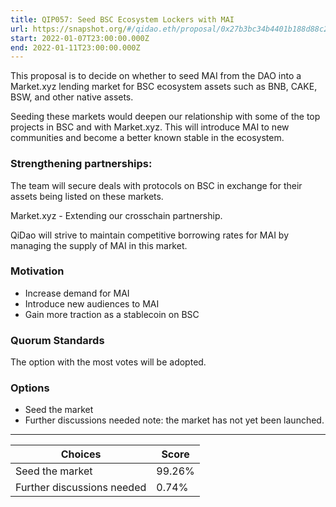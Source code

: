 ```yaml
---
title: QIP057: Seed BSC Ecosystem Lockers with MAI
url: https://snapshot.org/#/qidao.eth/proposal/0x27b3bc34b4401b188d88c21bee9f4c987351a95d48968666a67237eb3475b015
start: 2022-01-07T23:00:00.000Z
end: 2022-01-11T23:00:00.000Z
---
```

This proposal is to decide on whether to seed MAI from the DAO into a Market.xyz lending market for BSC ecosystem assets such as BNB, CAKE, BSW, and other native assets.

Seeding these markets would deepen our relationship with some of the top projects in BSC and with Market.xyz. This will introduce MAI to new communities and become a better known stable in the ecosystem.

### Strengthening partnerships:

The team will secure deals with protocols on BSC in exchange for their assets being listed on these markets.

Market.xyz - Extending our crosschain partnership.

QiDao will strive to maintain competitive borrowing rates for MAI by managing the supply of MAI in this market.

### Motivation

* Increase demand for MAI
* Introduce new audiences to MAI
* Gain more traction as a stablecoin on BSC

### Quorum Standards

The option with the most votes will be adopted.

### Options

* Seed the market
* Further discussions needed
note: the market has not yet been launched.
---
| Choices | Score |
| --- | --- |
| Seed the market | 99.26% |
| Further discussions needed | 0.74% |

